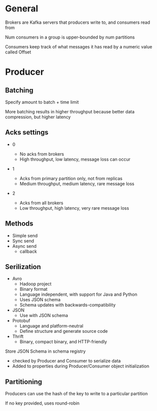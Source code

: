 # General

Brokers are Kafka servers that producers write to, and consumers read from

Num consumers in a group is upper-bounded by num partitions

Consumers keep track of what messages it has read by a numeric value called Offset

# Producer

## Batching

Specify amount to batch + time limit

More batching results in higher throughput because better data compression, but higher latency

## Acks settings

- 0
  - No acks from brokers
  - High throughput, low latency, message loss can occur

- 1
  - Acks from primary partition only, not from replicas
  - Medium throughput, medium latency, rare message loss

- 2
  - Acks from all brokers
  - Low throughput, high latency, very rare message loss
  
## Methods

- Simple send
- Sync send
- Async send
  - callback
  
## Serilization

- Avro
  - Hadoop project
  - Binary format
  - Language independent, with support for Java and Python
  - Uses JSON schema
  - Schema updates with backwards-compatibility
- JSON
  - Use with JSON schema
- Protobuf
  - Language and platform-neutral
  - Define structure and generate source code
- Thrift
  - Binary, compact binary, and HTTP-friendly

Store JSON Schema in schema registry
- checked by Producer and Consumer to serialize data
- Added to properties during Producer/Consumer object initialization

## Partitioning

Producers can use the hash of the key to write to a particular partition

If no key provided, uses round-robin
